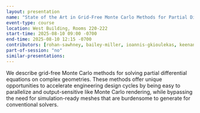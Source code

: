 ```yaml
---
layout: presentation
name: "State of the Art in Grid-Free Monte Carlo Methods for Partial Differential Equations"
event-type: course
location: West Building, Rooms 220-222
start-time: 2025-08-10 09:00 -0700
end-time: 2025-08-10 12:15 -0700
contributors: [rohan-sawhney, bailey-miller, ioannis-gkioulekas, keenan-crane]
part-of-session: "no"
similar-presentations:
---
```


We describe grid-free Monte Carlo methods for solving partial differential equations on complex geometries. These methods offer unique opportunities to accelerate engineering design cycles by being easy to parallelize and output-sensitive like Monte Carlo rendering, while bypassing the need for simulation-ready meshes that are burdensome to generate for conventional solvers.

